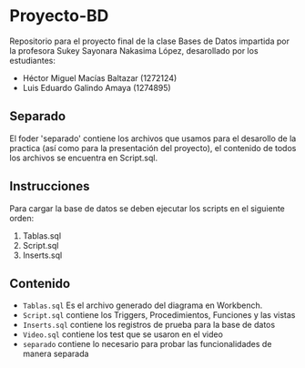 # Proyecto-BD
Repositorio para el proyecto final de la clase Bases de Datos impartida 
por la profesora Sukey Sayonara Nakasima López, desarollado por los 
estudiantes:

- Héctor Miguel Macías Baltazar (1272124)
- Luis Eduardo Galindo Amaya (1274895)

## Separado
El foder 'separado' contiene los archivos que usamos para el desarollo
de la practica (así como para la presentación del proyecto), el contenido 
de todos los archivos se encuentra en Script.sql.

## Instrucciones 
Para cargar la base de datos se deben ejecutar los scripts en el siguiente
orden:

1. Tablas.sql
2. Script.sql
3. Inserts.sql

## Contenido
- `Tablas.sql` Es el archivo generado del diagrama en Workbench.
- `Script.sql` contiene los Triggers, Procedimientos, Funciones y las vistas
- `Inserts.sql` contiene los registros de prueba para la base de datos
- `Video.sql` contiene los test que se usaron en el video
- `separado` contiene lo necesario para probar las funcionalidades de manera separada
